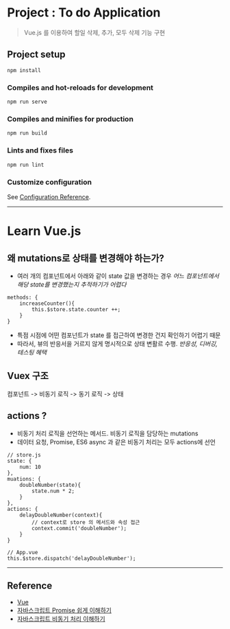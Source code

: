# Project : To do Application
> Vue.js 를 이용하여 할일 삭제, 추가, 모두 삭제 기능 구현

## Project setup
```
npm install
```

### Compiles and hot-reloads for development
```
npm run serve
```

### Compiles and minifies for production
```
npm run build
```

### Lints and fixes files
```
npm run lint
```

### Customize configuration
See [Configuration Reference](https://cli.vuejs.org/config/).


---
# Learn Vue.js

## 왜 mutations로 상태를 변경해야 하는가?
- 여러 개의 컴포넌트에서 아래와 같이 state 값을 변경하는 경우 *어느 컴포넌트에서 해당 state를 변경했는지 추적하기가 어렵다*
```
methods: {
    increaseCounter(){
        this.$store.state.counter ++;
    }
}
```
- 특점 시점에 어떤 컴포넌트가 state 를 접근하여 변경한 건지 확인하기 어렵기 때문
- 따라서, 뷰의 반응서을 거르지 않게 명시적으로 상태 변활르 수행. *반응성, 디버깅, 테스팅 혜택*

## Vuex 구조
컴포넌트 -> 비동기 로직 -> 동기 로직 -> 상태


## actions ?
- 비동기 처리 로직을 선언하는 메서드. 비동기 로직을 담당하는 mutations
- 데이터 요청, Promise, ES6 async 과 같은 비동기 처리는 모두 actions에 선언
```
// store.js
state: {
    num: 10
},
muations: {
    doubleNumber(state){
        state.num * 2;
    }
},
actions: {
    delayDoubleNumber(context){
        // context로 store 의 메서드와 속성 접근
        context.commit('doubleNumber');
    }
}

// App.vue
this.$store.dispatch('delayDoubleNumber');
```




---

## Reference
- [Vue](https://kr.vuejs.org/v2/guide/)
- [자바스크립트 Promise 쉽게 이해하기](https://joshua1988.github.io/web-development/javascript/promise-for-beginners/)
- [자바스크립트 비동기 처리 이해하기](https://joshua1988.github.io/web-development/javascript/javascript-asynchronous-operation/)



